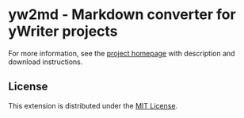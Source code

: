 # yw2md - Markdown converter for yWriter projects

For more information, see the [project homepage](https://peter88213.github.io/yw2md) with description and download instructions.



## License

This extension is distributed under the [MIT License](http://www.opensource.org/licenses/mit-license.php).

